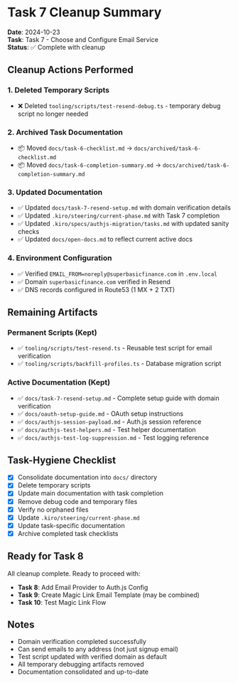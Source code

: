 # Task 7 Cleanup Summary

**Date**: 2024-10-23  
**Task**: Task 7 - Choose and Configure Email Service  
**Status**: ✅ Complete with cleanup

## Cleanup Actions Performed

### 1. Deleted Temporary Scripts
- ❌ Deleted `tooling/scripts/test-resend-debug.ts` - temporary debug script no longer needed

### 2. Archived Task Documentation
- 📦 Moved `docs/task-6-checklist.md` → `docs/archived/task-6-checklist.md`
- 📦 Moved `docs/task-6-completion-summary.md` → `docs/archived/task-6-completion-summary.md`

### 3. Updated Documentation
- ✅ Updated `docs/task-7-resend-setup.md` with domain verification details
- ✅ Updated `.kiro/steering/current-phase.md` with Task 7 completion
- ✅ Updated `.kiro/specs/authjs-migration/tasks.md` with updated sanity checks
- ✅ Updated `docs/open-docs.md` to reflect current active docs

### 4. Environment Configuration
- ✅ Verified `EMAIL_FROM=noreply@superbasicfinance.com` in `.env.local`
- ✅ Domain `superbasicfinance.com` verified in Resend
- ✅ DNS records configured in Route53 (1 MX + 2 TXT)

## Remaining Artifacts

### Permanent Scripts (Kept)
- ✅ `tooling/scripts/test-resend.ts` - Reusable test script for email verification
- ✅ `tooling/scripts/backfill-profiles.ts` - Database migration script

### Active Documentation (Kept)
- ✅ `docs/task-7-resend-setup.md` - Complete setup guide with domain verification
- ✅ `docs/oauth-setup-guide.md` - OAuth setup instructions
- ✅ `docs/authjs-session-payload.md` - Auth.js session reference
- ✅ `docs/authjs-test-helpers.md` - Test helper documentation
- ✅ `docs/authjs-test-log-suppression.md` - Test logging reference

## Task-Hygiene Checklist

- [x] Consolidate documentation into `docs/` directory
- [x] Delete temporary scripts
- [x] Update main documentation with task completion
- [x] Remove debug code and temporary files
- [x] Verify no orphaned files
- [x] Update `.kiro/steering/current-phase.md`
- [x] Update task-specific documentation
- [x] Archive completed task checklists

## Ready for Task 8

All cleanup complete. Ready to proceed with:
- **Task 8**: Add Email Provider to Auth.js Config
- **Task 9**: Create Magic Link Email Template (may be combined)
- **Task 10**: Test Magic Link Flow

## Notes

- Domain verification completed successfully
- Can send emails to any address (not just signup email)
- Test script updated with verified domain as default
- All temporary debugging artifacts removed
- Documentation consolidated and up-to-date
